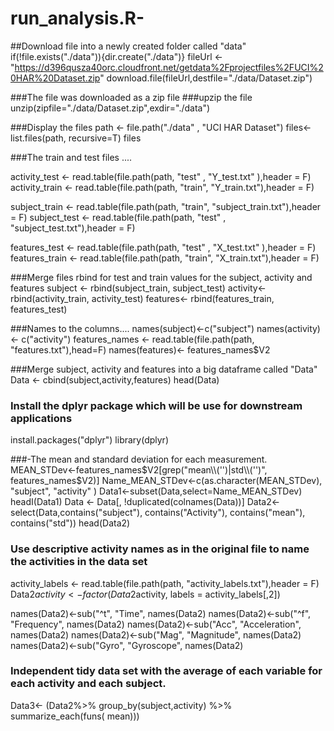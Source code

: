 # run_analysis.R-

##Download file into a newly created folder called "data"
if(!file.exists("./data")){dir.create("./data")}
fileUrl <- "https://d396qusza40orc.cloudfront.net/getdata%2Fprojectfiles%2FUCI%20HAR%20Dataset.zip"
download.file(fileUrl,destfile="./data/Dataset.zip")

###The file was downloaded as a zip file
###upzip the file
unzip(zipfile="./data/Dataset.zip",exdir="./data")

###Display the files
path <- file.path("./data" , "UCI HAR Dataset")
files<-list.files(path, recursive=T)
files

###The train and test files ....

activity_test  <- read.table(file.path(path, "test" , "Y_test.txt" ),header = F)
activity_train <- read.table(file.path(path, "train", "Y_train.txt"),header = F)

subject_train <- read.table(file.path(path, "train", "subject_train.txt"),header = F)
subject_test  <- read.table(file.path(path, "test" , "subject_test.txt"),header = F)

features_test  <- read.table(file.path(path, "test" , "X_test.txt" ),header = F)
features_train <- read.table(file.path(path, "train", "X_train.txt"),header = F)


###Merge files rbind for test and train values for the subject, activity and features
subject <- rbind(subject_train, subject_test)
activity<- rbind(activity_train, activity_test)
features<- rbind(features_train, features_test)

###Names to the columns....
names(subject)<-c("subject")
names(activity)<- c("activity")
features_names <- read.table(file.path(path, "features.txt"),head=F)
names(features)<- features_names$V2

###Merge subject, activity and features into a big dataframe called "Data"
Data <- cbind(subject,activity,features)
head(Data)

### Install the dplyr package which will be use for downstream applications
install.packages("dplyr")
library(dplyr)

###-The mean and standard deviation for each measurement.
MEAN_STDev<-features_names$V2[grep("mean\\('')|std\\('')", features_names$V2)]
Name_MEAN_STDev<-c(as.character(MEAN_STDev), "subject", "activity" )
Data1<-subset(Data,select=Name_MEAN_STDev)
headI(Data1)
Data <- Data[, !duplicated(colnames(Data))]
Data2<- select(Data,contains("subject"), contains("Activity"), contains("mean"), contains("std"))
head(Data2)

### Use descriptive activity names as in the original file to name the activities in the data set
activity_labels <- read.table(file.path(path, "activity_labels.txt"),header = F)
Data2$activity<- factor(Data2$activity, labels = activity_labels[,2])

names(Data2)<-sub("^t", "Time", names(Data2)
names(Data2)<-sub("^f", "Frequency", names(Data2)
names(Data2)<-sub("Acc", "Acceleration", names(Data2)
names(Data2)<-sub("Mag", "Magnitude", names(Data2)
names(Data2)<-sub("Gyro", "Gyroscope", names(Data2)

### Independent tidy data set with the average of each variable for each activity and each subject.
Data3<- (Data2%>% group_by(subject,activity) %>% summarize_each(funs( mean)))




